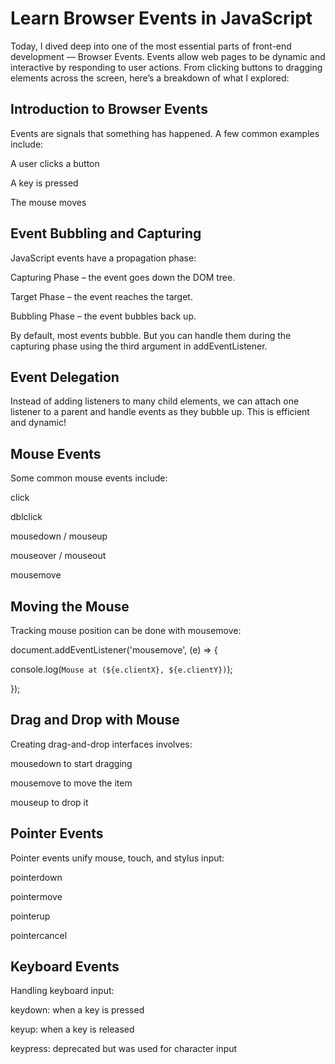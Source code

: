 # Learn Browser Events in JavaScript
Today, I dived deep into one of the most essential parts of front-end development — Browser Events. Events allow web pages to be dynamic and interactive by responding to user actions. From clicking buttons to dragging elements across the screen, here’s a breakdown of what I explored:
## Introduction to Browser Events
Events are signals that something has happened. A few common examples include:

A user clicks a button

A key is pressed

The mouse moves

## Event Bubbling and Capturing
JavaScript events have a propagation phase:

Capturing Phase – the event goes down the DOM tree.

Target Phase – the event reaches the target.

Bubbling Phase – the event bubbles back up.

By default, most events bubble. But you can handle them during the capturing phase using the third argument in addEventListener.

## Event Delegation
Instead of adding listeners to many child elements, we can attach one listener to a parent and handle events as they bubble up. This is efficient and dynamic!

## Mouse Events
Some common mouse events include:

click

dblclick

mousedown / mouseup

mouseover / mouseout

mousemove

## Moving the Mouse
Tracking mouse position can be done with mousemove:

document.addEventListener('mousemove', (e) => {
  
  console.log(`Mouse at (${e.clientX}, ${e.clientY})`);

});

## Drag and Drop with Mouse
Creating drag-and-drop interfaces involves:

mousedown to start dragging

mousemove to move the item

mouseup to drop it

## Pointer Events
Pointer events unify mouse, touch, and stylus input:

pointerdown

pointermove

pointerup

pointercancel

## Keyboard Events
Handling keyboard input:

keydown: when a key is pressed

keyup: when a key is released

keypress: deprecated but was used for character input

